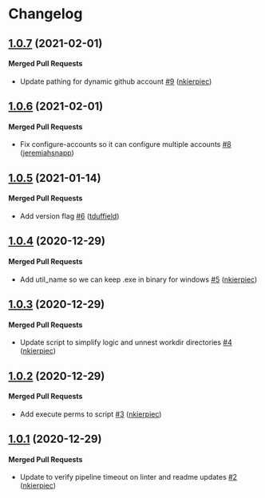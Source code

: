 # Changelog

<!-- latest_release 1.0.7 -->
## [1.0.7](https://github.com/chef/vault-util/tree/1.0.7) (2021-02-01)

#### Merged Pull Requests
- Update pathing for dynamic github account [#9](https://github.com/chef/vault-util/pull/9) ([nkierpiec](https://github.com/nkierpiec))
<!-- latest_release -->

## [1.0.6](https://github.com/chef/vault-util/tree/1.0.6) (2021-02-01)

#### Merged Pull Requests
- Fix configure-accounts so it can configure multiple accounts [#8](https://github.com/chef/vault-util/pull/8) ([jeremiahsnapp](https://github.com/jeremiahsnapp))

## [1.0.5](https://github.com/chef/vault-util/tree/1.0.5) (2021-01-14)

#### Merged Pull Requests
- Add version flag [#6](https://github.com/chef/vault-util/pull/6) ([tduffield](https://github.com/tduffield))

## [1.0.4](https://github.com/chef/vault-util/tree/1.0.4) (2020-12-29)

#### Merged Pull Requests
- Add util_name so we can keep .exe in binary for windows [#5](https://github.com/chef/vault-util/pull/5) ([nkierpiec](https://github.com/nkierpiec))

## [1.0.3](https://github.com/chef/vault-util/tree/1.0.3) (2020-12-29)

#### Merged Pull Requests
- Update script to simplify logic and unnest workdir directories [#4](https://github.com/chef/vault-util/pull/4) ([nkierpiec](https://github.com/nkierpiec))

## [1.0.2](https://github.com/chef/vault-util/tree/1.0.2) (2020-12-29)

#### Merged Pull Requests
- Add execute perms to script [#3](https://github.com/chef/vault-util/pull/3) ([nkierpiec](https://github.com/nkierpiec))

## [1.0.1](https://github.com/chef/vault-util/tree/1.0.1) (2020-12-29)

#### Merged Pull Requests
- Update to verify pipeline timeout on linter and readme updates [#2](https://github.com/chef/vault-util/pull/2) ([nkierpiec](https://github.com/nkierpiec))